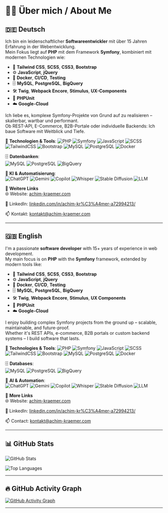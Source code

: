 # 👨‍💻 Über mich / About Me

## 🇩🇪 Deutsch

Ich bin ein leidenschaftlicher **Softwareentwickler** mit über 15 Jahren Erfahrung in der Webentwicklung.  
Mein Fokus liegt auf **PHP** mit dem Framework **Symfony**, kombiniert mit modernen Technologien wie:

- 🧱 **Tailwind CSS**, **SCSS**, **CSS3**, **Bootstrap**
- ⚙️ **JavaScript**, **jQuery**
- 🐳 **Docker**, **CI/CD**, **Testing**
- 🗄️ **MySQL**, **PostgreSQL**, **BigQuery**
- 🛠️ **Twig**, **Webpack Encore**, **Stimulus**, **UX-Components**
- 🧪 **PHPUnit**
- ☁️ **Google-Cloud**

Ich liebe es, komplexe Symfony-Projekte von Grund auf zu realisieren – skalierbar, wartbar und performant.  
Ob REST-API, E-Commerce, B2B-Portale oder individuelle Backends: Ich baue Software mit Weitblick und Tiefe.

📌 **Technologien & Tools**:
![PHP](https://img.shields.io/badge/PHP-8892BF?style=for-the-badge&logo=php&logoColor=white)
![Symfony](https://img.shields.io/badge/Symfony-000000?style=for-the-badge&logo=symfony&logoColor=white)
![JavaScript](https://img.shields.io/badge/JavaScript-F7DF1E?style=for-the-badge&logo=javascript&logoColor=black)
![SCSS](https://img.shields.io/badge/SCSS-CC6699?style=for-the-badge&logo=sass&logoColor=white)
![TailwindCSS](https://img.shields.io/badge/Tailwind_CSS-06B6D4?style=for-the-badge&logo=tailwind-css&logoColor=white)
![Bootstrap](https://img.shields.io/badge/Bootstrap-7952B3?style=for-the-badge&logo=bootstrap&logoColor=white)
![MySQL](https://img.shields.io/badge/MySQL-4479A1?style=for-the-badge&logo=mysql&logoColor=white)
![PostgreSQL](https://img.shields.io/badge/PostgreSQL-336791?style=for-the-badge&logo=postgresql&logoColor=white)
![Docker](https://img.shields.io/badge/Docker-2496ED?style=for-the-badge&logo=docker&logoColor=white)

🗄️ **Datenbanken**:  
![MySQL](https://img.shields.io/badge/MySQL-4479A1?style=for-the-badge&logo=mysql&logoColor=white)
![PostgreSQL](https://img.shields.io/badge/PostgreSQL-336791?style=for-the-badge&logo=postgresql&logoColor=white)
![BigQuery](https://img.shields.io/badge/BigQuery-669DF6?style=for-the-badge&logo=google-big-query&logoColor=white)

🤖 **KI & Automatisierung**:  
![ChatGPT](https://img.shields.io/badge/ChatGPT-41B883?style=for-the-badge&logo=openai&logoColor=white)
![Gemini](https://img.shields.io/badge/Gemini_CLI-4285F4?style=for-the-badge&logo=google&logoColor=white)
![Copilot](https://img.shields.io/badge/GitHub_Copilot-1DBF73?style=for-the-badge&logo=github&logoColor=white)
![Whisper](https://img.shields.io/badge/Whisper-A6A6A6?style=for-the-badge)
![Stable Diffusion](https://img.shields.io/badge/Stable_Diffusion-FF61F6?style=for-the-badge)
![LLM](https://img.shields.io/badge/LLM_Workflows-FFD700?style=for-the-badge)

🔗 **Weitere Links**  
🌐 Website: [achim-kraemer.com](https://achim-kraemer.com)  

💼 LinkedIn: [linkedin.com/in/achim-kr%C3%A4mer-a72994213/](https://www.linkedin.com/in/achim-kr%C3%A4mer-a72994213/) 

📫 Kontakt: [kontakt@achim-kraemer.com](mailto:kontakt@achim-kraemer.com)

---

## 🇬🇧 English

I'm a passionate **software developer** with 15+ years of experience in web development.  
My main focus is on **PHP** with the **Symfony** framework, extended by modern tools like:

- 🧱 **Tailwind CSS**, **SCSS**, **CSS3**, **Bootstrap**
- ⚙️ **JavaScript**, **jQuery**
- 🐳 **Docker**, **CI/CD**, **Testing**
- 🗄️ **MySQL**, **PostgreSQL**, **BigQuery**
- 🛠️ **Twig**, **Webpack Encore**, **Stimulus**, **UX Components**
- 🧪 **PHPUnit**
- ☁️ **Google-Cloud**

I enjoy building complex Symfony projects from the ground up – scalable, maintainable, and future-proof.  
Whether it's REST APIs, e-commerce, B2B portals or custom backend systems – I build software that lasts.

📌 **Technologies & Tools**:
![PHP](https://img.shields.io/badge/PHP-8892BF?style=for-the-badge&logo=php&logoColor=white)
![Symfony](https://img.shields.io/badge/Symfony-000000?style=for-the-badge&logo=symfony&logoColor=white)
![JavaScript](https://img.shields.io/badge/JavaScript-F7DF1E?style=for-the-badge&logo=javascript&logoColor=black)
![SCSS](https://img.shields.io/badge/SCSS-CC6699?style=for-the-badge&logo=sass&logoColor=white)
![TailwindCSS](https://img.shields.io/badge/Tailwind_CSS-06B6D4?style=for-the-badge&logo=tailwind-css&logoColor=white)
![Bootstrap](https://img.shields.io/badge/Bootstrap-7952B3?style=for-the-badge&logo=bootstrap&logoColor=white)
![MySQL](https://img.shields.io/badge/MySQL-4479A1?style=for-the-badge&logo=mysql&logoColor=white)
![PostgreSQL](https://img.shields.io/badge/PostgreSQL-336791?style=for-the-badge&logo=postgresql&logoColor=white)
![Docker](https://img.shields.io/badge/Docker-2496ED?style=for-the-badge&logo=docker&logoColor=white)

🗄️ **Databases**:  
![MySQL](https://img.shields.io/badge/MySQL-4479A1?style=for-the-badge&logo=mysql&logoColor=white)
![PostgreSQL](https://img.shields.io/badge/PostgreSQL-336791?style=for-the-badge&logo=postgresql&logoColor=white)
![BigQuery](https://img.shields.io/badge/BigQuery-669DF6?style=for-the-badge&logo=google-big-query&logoColor=white)

🤖 **AI & Automation**:  
![ChatGPT](https://img.shields.io/badge/ChatGPT-41B883?style=for-the-badge&logo=openai&logoColor=white)
![Gemini](https://img.shields.io/badge/Gemini_CLI-4285F4?style=for-the-badge&logo=google&logoColor=white)
![Copilot](https://img.shields.io/badge/GitHub_Copilot-1DBF73?style=for-the-badge&logo=github&logoColor=white)
![Whisper](https://img.shields.io/badge/Whisper-A6A6A6?style=for-the-badge)
![Stable Diffusion](https://img.shields.io/badge/Stable_Diffusion-FF61F6?style=for-the-badge)
![LLM](https://img.shields.io/badge/LLM_Workflows-FFD700?style=for-the-badge)

🔗 **More Links**  
🌐 Website: [achim-kraemer.com](https://achim-kraemer.com)

💼 LinkedIn: [linkedin.com/in/achim-kr%C3%A4mer-a72994213/](https://www.linkedin.com/in/achim-kr%C3%A4mer-a72994213/)

📫 Contact: [kontakt@achim-kraemer.com](mailto:kontakt@achim-kraemer.com)

---

## 📊 GitHub Stats

![GitHub Stats](https://github-readme-stats.vercel.app/api?username=achim-kraemer-com&show_icons=true&count_private=true&theme=tokyonight&hide=stars)

![Top Languages](https://github-readme-stats.vercel.app/api/top-langs/?username=achim-kraemer-com&layout=compact&theme=tokyonight&langs_count=10)

---

## 🔥 GitHub Activity Graph

[![GitHub Activity Graph](https://github-readme-activity-graph.vercel.app/graph?username=achim-kraemer-com&theme=tokyo-night)](https://github.com/achim-kraemer-com)

---
